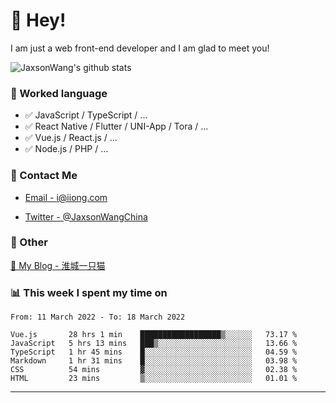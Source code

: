# 👋 Hey!

I am just a web front-end developer and I am glad to meet you!

![JaxsonWang's github stats](https://github-readme-stats.vercel.app/api?username=JaxsonWang&&show_icons=true&&title_color=1abc9c&&icon_color=1abc9c)


### 📝 Worked language

- ✅ JavaScript / TypeScript / ...
- ✅ React Native / Flutter / UNI-App / Tora / ...
- ✅ Vue.js / React.js / ...
- ✅ Node.js / PHP / ...

### 📮 Contact Me

- [Email - i@iiong.com](mailto:i@iiong.com)

- [Twitter - @JaxsonWangChina](https://twitter.com/JaxsonWangChina)

### 🤪 Other

[📌 My Blog - 淮城一只猫](https://iiong.com)

### 📊 This week I spent my time on

<!--START_SECTION:waka-->

```text
From: 11 March 2022 - To: 18 March 2022

Vue.js       28 hrs 1 min    ██████████████████▒░░░░░░   73.17 %
JavaScript   5 hrs 13 mins   ███▒░░░░░░░░░░░░░░░░░░░░░   13.66 %
TypeScript   1 hr 45 mins    █░░░░░░░░░░░░░░░░░░░░░░░░   04.59 %
Markdown     1 hr 31 mins    █░░░░░░░░░░░░░░░░░░░░░░░░   03.98 %
CSS          54 mins         ▓░░░░░░░░░░░░░░░░░░░░░░░░   02.38 %
HTML         23 mins         ▒░░░░░░░░░░░░░░░░░░░░░░░░   01.01 %
```

<!--END_SECTION:waka-->

---
